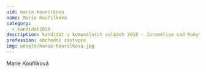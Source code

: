 ```yaml
---
uid: marie.kourilkova
name: Marie Kouřílková
category:
  - kandidat2018
description: kandidát v komunálních volbách 2018 - Jaroměřice nad Rokytnou
profession: obchodní zástupce
img: people/marie-kourilkova.jpg
---
```


Marie Kouřílková

